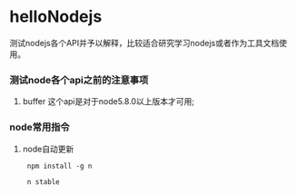 # helloNodejs

测试nodejs各个API并予以解释，比较适合研究学习nodejs或者作为工具文档使用。

### 测试node各个api之前的注意事项

1. buffer 这个api是对于node5.8.0以上版本才可用;

### node常用指令

1. node自动更新

        npm install -g n
        
        n stable
